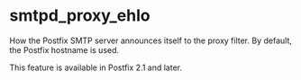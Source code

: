 # smtpd_proxy_ehlo 


How the Postfix SMTP server announces itself to the proxy filter.
By default, the Postfix hostname is used.



This feature is available in Postfix 2.1 and later.



